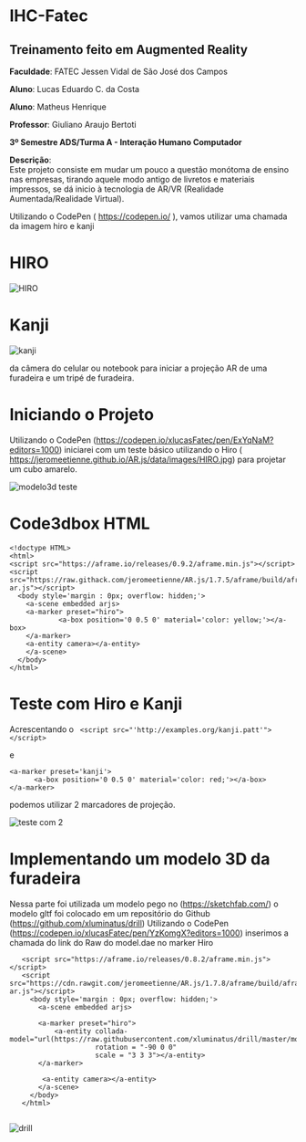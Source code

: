 # IHC-Fatec
## Treinamento feito em Augmented Reality

**Faculdade**: FATEC Jessen Vidal de São José dos Campos

**Aluno**: Lucas Eduardo C. da Costa

**Aluno**: Matheus Henrique



**Professor**: Giuliano Araujo Bertoti

**3º Semestre ADS/Turma A - Interação Humano Computador**

**Descrição**:  
Este projeto consiste em mudar um pouco a questão monótoma de ensino nas empresas, tirando aquele modo 
antigo de livretos e materiais impressos, se dá inicio à tecnologia de AR/VR (Realidade Aumentada/Realidade Virtual).

Utilizando o CodePen ( https://codepen.io/ ), vamos utilizar uma chamada da imagem hiro e kanji

# HIRO
![HIRO](https://user-images.githubusercontent.com/37638307/66013913-619d1f00-e4a3-11e9-8acb-737d1dc064fb.jpg) 

 

# Kanji
![kanji](https://user-images.githubusercontent.com/37638307/66013856-33b7da80-e4a3-11e9-909e-38a0b029908c.png)

da câmera do celular ou notebook para iniciar a projeção AR de uma furadeira e um tripé de furadeira.

# Iniciando o Projeto

Utilizando o CodePen (https://codepen.io/xlucasFatec/pen/ExYqNaM?editors=1000) iniciarei com um teste básico utilizando o Hiro ( https://jeromeetienne.github.io/AR.js/data/images/HIRO.jpg) para projetar um cubo amarelo.

![modelo3d teste](https://user-images.githubusercontent.com/37638307/66013316-23066500-e4a1-11e9-9977-761825313856.png)

# Code3dbox HTML

```
<!doctype HTML>
<html>
<script src="https://aframe.io/releases/0.9.2/aframe.min.js"></script>
<script src="https://raw.githack.com/jeromeetienne/AR.js/1.7.5/aframe/build/aframe-ar.js"></script>
  <body style='margin : 0px; overflow: hidden;'>
    <a-scene embedded arjs>
  	<a-marker preset="hiro">
            <a-box position='0 0.5 0' material='color: yellow;'></a-box>
  	</a-marker>
  	<a-entity camera></a-entity>
    </a-scene>
  </body>
</html>
```
# Teste com Hiro e Kanji

Acrescentando o 
``` <script src="'http://examples.org/kanji.patt'"></script>```

e

```
<a-marker preset='kanji'>
      <a-box position='0 0.5 0' material='color: red;'></a-box>
</a-marker> 
```
    
 podemos utilizar 2 marcadores de projeção.

![teste com 2](https://user-images.githubusercontent.com/37638307/66015023-619f1e00-e4a7-11e9-8381-faec157d4829.png)

# Implementando um modelo 3D da furadeira
 Nessa parte foi utilizada um modelo pego no (https://sketchfab.com/)
 o modelo gltf foi colocado em um repositório do Github (https://github.com/xluminatus/drill)
 Utilizando o CodePen (https://codepen.io/xlucasFatec/pen/YzKomgX?editors=1000) 
 inserimos a chamada do link do Raw do model.dae no marker Hiro
 
 ``` <html>
    <script src="https://aframe.io/releases/0.8.2/aframe.min.js"></script>
    <script src="https://cdn.rawgit.com/jeromeetienne/AR.js/1.7.8/aframe/build/aframe-ar.js"></script>
      <body style='margin : 0px; overflow: hidden;'>
        <a-scene embedded arjs>
            
        <a-marker preset="hiro">
            <a-entity collada-model="url(https://raw.githubusercontent.com/xluminatus/drill/master/model.dae)"
                      rotation = "-90 0 0"
                      scale = "3 3 3"></a-entity>
        </a-marker>
          
         <a-entity camera></a-entity>
        </a-scene>
      </body>
    </html>
    
```
![drill](https://user-images.githubusercontent.com/37638307/66042538-1579cb00-e4f3-11e9-90ce-2bdcccb40d8a.png)



 
